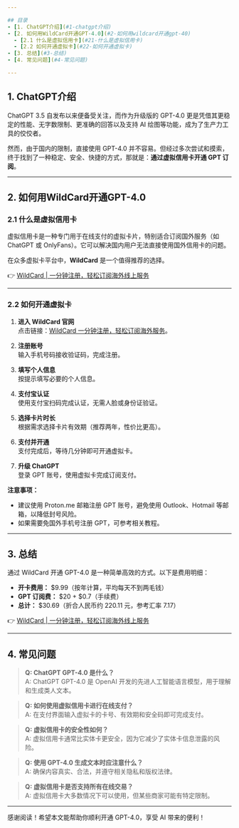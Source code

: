 ```yaml
---

## 目录
- [1. ChatGPT介绍](#1-chatgpt介绍)
- [2. 如何用WildCard开通GPT-4.0](#2-如何用wildcard开通gpt-40)
  - [2.1 什么是虚拟信用卡](#21-什么是虚拟信用卡)
  - [2.2 如何开通虚拟卡](#22-如何开通虚拟卡)
- [3. 总结](#3-总结)
- [4. 常见问题](#4-常见问题)

---
```


## 1. ChatGPT介绍

ChatGPT 3.5 自发布以来便备受关注，而作为升级版的 GPT-4.0 更是凭借其更稳定的性能、无字数限制、更准确的回答以及支持 AI 绘图等功能，成为了生产力工具的佼佼者。

然而，由于国内的限制，直接使用 GPT-4.0 并不容易。但经过多次尝试和摸索，终于找到了一种稳定、安全、快捷的方式，那就是：**通过虚拟信用卡开通 GPT 订阅**。

---

## 2. 如何用WildCard开通GPT-4.0

### 2.1 什么是虚拟信用卡

虚拟信用卡是一种专门用于在线支付的虚拟卡片，特别适合订阅国外服务（如 ChatGPT 或 OnlyFans）。它可以解决国内用户无法直接使用国外信用卡的问题。

在众多虚拟卡平台中，**WildCard** 是一个值得推荐的选择。

👉 [WildCard | 一分钟注册，轻松订阅海外线上服务](https://bit.ly/bewildcard)

---

### 2.2 如何开通虚拟卡

1. **进入 WildCard 官网**  
   点击链接：[WildCard 一分钟注册，轻松订阅海外服务](https://bit.ly/bewildcard)。

2. **注册账号**  
   输入手机号码接收验证码，完成注册。

3. **填写个人信息**  
   按提示填写必要的个人信息。

4. **支付宝认证**  
   使用支付宝扫码完成认证，无需人脸或身份证验证。

5. **选择卡片时长**  
   根据需求选择卡片有效期（推荐两年，性价比更高）。

6. **支付并开通**  
   支付完成后，等待几分钟即可开通虚拟卡。

7. **升级 ChatGPT**  
   登录 GPT 账号，使用虚拟卡完成订阅支付。

**注意事项：**  
- 建议使用 Proton.me 邮箱注册 GPT 账号，避免使用 Outlook、Hotmail 等邮箱，以降低封号风险。  
- 如果需要免国外手机号注册 GPT，可参考相关教程。

---

## 3. 总结

通过 WildCard 开通 GPT-4.0 是一种简单高效的方式。以下是费用明细：

- **开卡费用：** $9.99（按年计算，平均每天不到两毛钱）  
- **GPT 订阅费：** $20 + $0.7（手续费）  
- **总计：** $30.69（折合人民币约 220.11 元，参考汇率 7.17）

👉 [WildCard | 一分钟注册，轻松订阅海外线上服务](https://bit.ly/bewildcard)

---

## 4. 常见问题

> **Q: ChatGPT GPT-4.0 是什么？**  
> A: ChatGPT GPT-4.0 是 OpenAI 开发的先进人工智能语言模型，用于理解和生成类人文本。

> **Q: 如何使用虚拟信用卡进行在线支付？**  
> A: 在支付界面输入虚拟卡的卡号、有效期和安全码即可完成支付。

> **Q: 虚拟信用卡的安全性如何？**  
> A: 虚拟信用卡通常比实体卡更安全，因为它减少了实体卡信息泄露的风险。

> **Q: 使用 GPT-4.0 生成文本时应注意什么？**  
> A: 确保内容真实、合法，并遵守相关隐私和版权法律。

> **Q: 虚拟信用卡是否支持所有在线交易？**  
> A: 虚拟信用卡大多数情况下可以使用，但某些商家可能有特定限制。

---

感谢阅读！希望本文能帮助你顺利开通 GPT-4.0，享受 AI 带来的便利！
